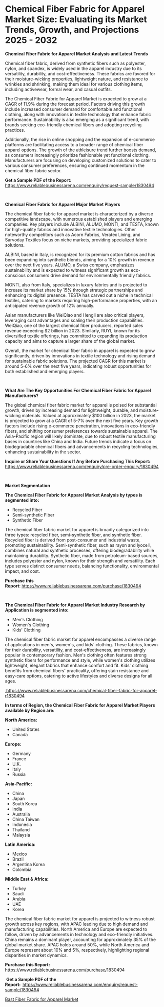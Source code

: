 <p><h1>Chemical Fiber Fabric for Apparel Market Size: Evaluating its Market Trends, Growth, and Projections 2025 - 2032</h1></p><p><strong>Chemical Fiber Fabric for Apparel Market Analysis and Latest Trends</strong></p>
<p><p>Chemical fiber fabric, derived from synthetic fibers such as polyester, nylon, and spandex, is widely used in the apparel industry due to its versatility, durability, and cost-effectiveness. These fabrics are favored for their moisture-wicking properties, lightweight nature, and resistance to wrinkles and shrinking, making them ideal for various clothing items, including activewear, formal wear, and casual outfits.</p><p>The Chemical Fiber Fabric for Apparel Market is expected to grow at a CAGR of 11.9% during the forecast period. Factors driving this growth include increased consumer demand for comfortable and functional clothing, along with innovations in textile technology that enhance fabric performance. Sustainability is also emerging as a significant trend, with brands seeking eco-friendly chemical fibers and adopting recycling practices.</p><p>Additionally, the rise in online shopping and the expansion of e-commerce platforms are facilitating access to a broader range of chemical fiber apparel options. The growth of the athleisure trend further boosts demand, as consumers increasingly prioritize fashionable yet functional clothing. Manufacturers are focusing on developing customized solutions to cater to various consumer preferences, ensuring continued momentum in the chemical fiber fabric sector.</p></p>
<p><strong>Get a Sample PDF of the Report:&nbsp;</strong> <a href="https://www.reliablebusinessarena.com/enquiry/request-sample/1830494?utm_campaign=2033&utm_medium=2&utm_source=Github&utm_content=ia&utm_term=03042025&utm_id=chemical-fiber-fabric-for-apparel">https://www.reliablebusinessarena.com/enquiry/request-sample/1830494</a></p>
<p>&nbsp;</p>
<p><strong>Chemical Fiber Fabric for Apparel Major Market Players</strong></p>
<p><p>The chemical fiber fabric for apparel market is characterized by a diverse competitive landscape, with numerous established players and emerging companies. Key players include ALBINI, ALUMO, MONTI, and TESTA, known for high-quality fabrics and innovative textile technologies. Other noteworthy competitors such as Acorn Fabrics, Veratex Lining, and Sarvoday Textiles focus on niche markets, providing specialized fabric solutions.</p><p>ALBINI, based in Italy, is recognized for its premium cotton fabrics and has been expanding into synthetic blends, aiming for a 10% growth in revenue over the next five years. ALUMO, a Swiss company, emphasizes sustainability and is expected to witness significant growth as eco-conscious consumers drive demand for environmentally friendly fabrics.</p><p>MONTI, also from Italy, specializes in luxury fabrics and is projected to increase its market share by 15% through strategic partnerships and enhancing its digital presence. TESTA has carved out a niche in technical textiles, catering to markets requiring high-performance properties, with an anticipated revenue growth of 12% annually.</p><p>Asian manufacturers like WeiQiao and Hengli are also critical players, leveraging cost advantages and scaling their production capabilities. WeiQiao, one of the largest chemical fiber producers, reported sales revenue exceeding $2 billion in 2023. Similarly, RUYI, known for its diversified textile offerings, has committed to expanding its production capacity and aims to capture a larger share of the global market.</p><p>Overall, the market for chemical fiber fabric in apparel is expected to grow significantly, driven by innovations in textile technology and rising demand for sustainable fabric solutions. The projected CAGR for this market is around 5-6% over the next five years, indicating robust opportunities for both established and emerging players.</p></p>
<p>&nbsp;</p>
<p><strong>What Are The Key Opportunities For Chemical Fiber Fabric for Apparel Manufacturers?</strong></p>
<p><p>The global chemical fiber fabric market for apparel is poised for substantial growth, driven by increasing demand for lightweight, durable, and moisture-wicking materials. Valued at approximately $100 billion in 2023, the market is projected to grow at a CAGR of 5-7% over the next five years. Key growth factors include rising e-commerce penetration, innovations in eco-friendly fibers, and shifting consumer preferences towards sustainable apparel. The Asia-Pacific region will likely dominate, due to robust textile manufacturing bases in countries like China and India. Future trends indicate a focus on biodegradable chemical fibers and advancements in recycling technologies, enhancing sustainability in the sector.</p></p>
<p><strong>Inquire or Share Your Questions If Any Before Purchasing This Report:</strong> <a href="https://www.reliablebusinessarena.com/enquiry/pre-order-enquiry/1830494?utm_campaign=2033&utm_medium=2&utm_source=Github&utm_content=ia&utm_term=03042025&utm_id=chemical-fiber-fabric-for-apparel">https://www.reliablebusinessarena.com/enquiry/pre-order-enquiry/1830494</a></p>
<p>&nbsp;</p>
<p><strong>Market Segmentation</strong></p>
<p><strong>The Chemical Fiber Fabric for Apparel Market Analysis by types is segmented into:</strong></p>
<p><ul><li>Recycled Fiber</li><li>Semi-synthetic Fiber</li><li>Synthetic Fiber</li></ul></p>
<p><p>The chemical fiber fabric market for apparel is broadly categorized into three types: recycled fiber, semi-synthetic fiber, and synthetic fiber. Recycled fiber is derived from post-consumer and industrial waste, promoting sustainability. Semi-synthetic fiber, such as rayon and lyocell, combines natural and synthetic processes, offering biodegradability while maintaining durability. Synthetic fiber, made from petroleum-based sources, includes polyester and nylon, known for their strength and versatility. Each type serves distinct consumer needs, balancing functionality, environmental impact, and cost.</p></p>
<p><strong>Purchase this Report:&nbsp;</strong><a href="https://www.reliablebusinessarena.com/purchase/1830494?utm_campaign=2033&utm_medium=2&utm_source=Github&utm_content=ia&utm_term=03042025&utm_id=chemical-fiber-fabric-for-apparel">https://www.reliablebusinessarena.com/purchase/1830494</a></p>
<p>&nbsp;</p>
<p><strong>The Chemical Fiber Fabric for Apparel Market Industry Research by Application is segmented into:</strong></p>
<p><ul><li>Men's Clothing</li><li>Women's Clothing</li><li>Kids' Clothing</li></ul></p>
<p><p>The chemical fiber fabric market for apparel encompasses a diverse range of applications in men's, women's, and kids' clothing. These fabrics, known for their durability, versatility, and cost-effectiveness, are increasingly popular in contemporary fashion. Men's clothing often features strong synthetic fibers for performance and style, while women's clothing utilizes lightweight, elegant fabrics that enhance comfort and fit. Kids' clothing benefits from chemical fibers' practicality, offering stain resistance and easy-care options, catering to active lifestyles and diverse designs for all ages.</p></p>
<p><a href="https://www.reliablebusinessarena.com/chemical-fiber-fabric-for-apparel-r1830494?utm_campaign=2033&utm_medium=2&utm_source=Github&utm_content=ia&utm_term=03042025&utm_id=chemical-fiber-fabric-for-apparel">&nbsp;https://www.reliablebusinessarena.com/chemical-fiber-fabric-for-apparel-r1830494</a></p>
<p><strong>In terms of Region, the Chemical Fiber Fabric for Apparel Market Players available by Region are:</strong></p>
<p>
    <p> <strong> North America: </strong>
        <ul>
            <li>United States</li>
            <li>Canada</li>
        </ul>
        </p> 
    <p> <strong> Europe: </strong>
        <ul>
            <li>Germany</li>
            <li>France</li>
            <li>U.K.</li>
            <li>Italy</li>
            <li>Russia</li>
        </ul>
        </p> 
    <p> <strong> Asia-Pacific: </strong>
        <ul>
            <li>China</li>
            <li>Japan</li>
            <li>South Korea</li>
            <li>India</li>
            <li>Australia</li>
            <li>China Taiwan</li>
            <li>Indonesia</li>
            <li>Thailand</li>
            <li>Malaysia</li>
        </ul>
        </p> 
    <p> <strong> Latin America: </strong>
        <ul>
            <li>Mexico</li>
            <li>Brazil</li>
            <li>Argentina Korea</li>
            <li>Colombia</li>
        </ul>
        </p> 
    <p> <strong> Middle East & Africa: </strong>
        <ul>
            <li>Turkey</li>
            <li>Saudi</li>
            <li>Arabia</li>
            <li>UAE</li>
            <li>Korea</li>
        </ul>
    </p>
    </p>
<p><p>The chemical fiber fabric market for apparel is projected to witness robust growth across key regions, with APAC leading due to high demand and manufacturing capabilities. North America and Europe are expected to follow, driven by advancements in technology and eco-friendly initiatives. China remains a dominant player, accounting for approximately 35% of the global market share. APAC holds around 50%, while North America and Europe represent about 10% and 5%, respectively, highlighting regional disparities in market dynamics.</p></p>
<p><strong>Purchase this Report: </strong><a href="https://www.reliablebusinessarena.com/purchase/1830494?utm_campaign=2033&utm_medium=2&utm_source=Github&utm_content=ia&utm_term=03042025&utm_id=chemical-fiber-fabric-for-apparel">https://www.reliablebusinessarena.com/purchase/1830494</a></p>
<p>&nbsp;<strong>Get a Sample PDF of the Report:&nbsp;&nbsp;</strong><a href="https://www.reliablebusinessarena.com/enquiry/request-sample/1830494?utm_campaign=2033&utm_medium=2&utm_source=Github&utm_content=ia&utm_term=03042025&utm_id=chemical-fiber-fabric-for-apparel">https://www.reliablebusinessarena.com/enquiry/request-sample/1830494</a></p>
<p><strong></strong></p>
<p><p><a href="https://github.com/mahnoor2003/Market-Research-Report-List-7/blob/main/bast-fiber-fabric-for-apparel-market.md?utm_campaign=2033&utm_medium=2&utm_source=Github&utm_content=ia&utm_term=03042025&utm_id=chemical-fiber-fabric-for-apparel">Bast Fiber Fabric for Apparel Market</a></p></p>